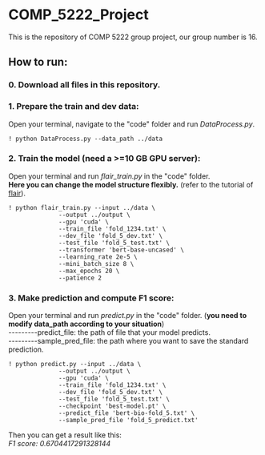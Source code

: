 # COMP_5222_Project
This is the repository of COMP 5222 group project, our group number is 16.

## **How to run:**

### 0. Download all files in this repository.

### 1. Prepare the train and dev data:  
Open your terminal, navigate to the "code" folder and run _DataProcess.py_. 
```
! python DataProcess.py --data_path ../data
```

### 2. Train the model (need a >=10 GB GPU server):  
Open your terminal and run _flair_train.py_  in the "code" folder.   
**Here you can change the model structure flexibly.** (refer to the tutorial of [flair](https://github.com/flairNLP/flair)).
```
! python flair_train.py --input ../data \
              --output ../output \
              --gpu 'cuda' \
              --train_file 'fold_1234.txt' \
              --dev_file 'fold_5_dev.txt' \
              --test_file 'fold_5_test.txt' \
              --transformer 'bert-base-uncased' \
              --learning_rate 2e-5 \
              --mini_batch_size 8 \
              --max_epochs 20 \
              --patience 2
```

### 3. Make prediction and compute F1 score:
Open your terminal and run _predict.py_ in the "code" folder. (**you need to modify data_path according to your situation**)  
---------predict_file: the path of file that your model predicts.  
---------sample_pred_file: the path where you want to save the standard prediction.
```
! python predict.py --input ../data \
              --output ../output \
              --gpu 'cuda' \
              --train_file 'fold_1234.txt' \
              --dev_file 'fold_5_dev.txt' \
              --test_file 'fold_5_test.txt' \
              --checkpoint 'best-model.pt' \
              --predict_file 'bert-bio-fold_5.txt' \
              --sample_pred_file 'fold_5_predict.txt'
```
Then you can get a result like this:  
_F1 score:  0.6704417291328144_

